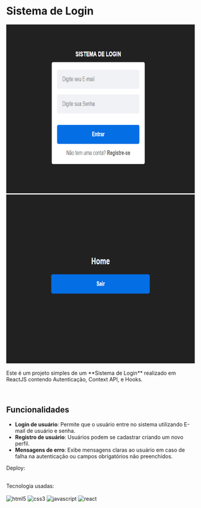 # Sistema de Login

<img style="height: 450px;" src="src/img/ilustracao.png" alt="">
<img style="height: 450px;" src="src/img/ilustracao2.png" alt="">

<p>Este é um projeto simples de um **Sistema de Login** realizado em ReactJS contendo Autenticação, Context API, e Hooks.</p> <br/>

## Funcionalidades

- **Login de usuário**: Permite que o usuário entre no sistema utilizando E-mail de usuário e senha. <br/>
- **Registro de usuário**: Usuários podem se cadastrar criando um novo perfil. <br/>
- **Mensagens de erro**: Exibe mensagens claras ao usuário em caso de falha na autenticação ou campos obrigatórios não preenchidos. <br/>

Deploy: 
<div style="display: inline_block"> <br/>
  Tecnologia usadas:  <br/>  <br/>
  <img alt="html5" src="https://img.shields.io/badge/HTML5-E34F26?style=for-the-badge&logo=html5&logoColor=white"/>
  <img alt="css3" src="https://img.shields.io/badge/CSS3-1572B6?style=for-the-badge&logo=css3&logoColor=white"/>
  <img alt="javascript" src="https://img.shields.io/badge/JavaScript-323330?style=for-the-badge&logo=javascript&logoColor=F7DF1E"/>
  <img alt="react" src="https://img.shields.io/badge/React-20232A?style=for-the-badge&logo=react&logoColor=61DAFB" />

</div>

